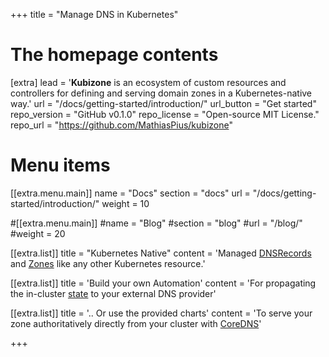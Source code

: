 +++
title = "Manage DNS in Kubernetes"

# The homepage contents
[extra]
lead = '<b>Kubizone</b> is an ecosystem of custom resources and controllers for defining and serving domain zones in a Kubernetes-native way.'
url = "/docs/getting-started/introduction/"
url_button = "Get started"
repo_version = "GitHub v0.1.0"
repo_license = "Open-source MIT License."
repo_url = "https://github.com/MathiasPius/kubizone"

# Menu items
[[extra.menu.main]]
name = "Docs"
section = "docs"
url = "/docs/getting-started/introduction/"
weight = 10

#[[extra.menu.main]]
#name = "Blog"
#section = "blog"
#url = "/blog/"
#weight = 20

[[extra.list]]
title = "Kubernetes Native"
content = 'Managed <a href="#">DNSRecords</a> and <a href="#">Zones</a> like any other Kubernetes resource.'

[[extra.list]]
title = 'Build your own Automation'
content = 'For propagating the in-cluster <a href="Zonefile">state</a> to your external DNS provider'

[[extra.list]]
title = '.. Or use the provided charts'
content = 'To serve your zone authoritatively directly from your cluster with <a href="#">CoreDNS</a>'

+++
